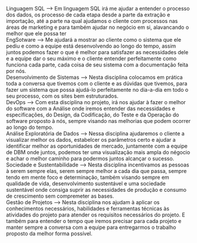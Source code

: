 Linguagem SQL -->  Em linguagem SQL irá me ajudar a entender o processo dos dados, os processo de cada etapa desde a parte da extração e importação, até a parte na qual ajudamos o cliente com processos nas áreas de marketing e para também ajudar no negócio em si, alavancando o melhor que ele possa ter    
EngSotware --> Me ajudará a mostrar ao cliente como o sistema que ele pediu e como a equipe está desenvolvendo ao longo do tempo, assim juntos podemos fazer o que é melhor para satisfazer as necessidades dele e a equipe dar o seu máximo e o cliente entender perfeitamente como funciona cada parte, cada coisa de seu sistema com a documentação feita por nós.    
Desenvolvimento de Sistemas --> Nesta disciplina colocamos em prática toda a conversa que tivemos com o cliente e as dúvidas que tivemos, para fazer um sistema que possa ajudá-lo perfeitamente no dia-a-dia em todo o seu processo, com os sites bem estruturados.    
DevOps --> Com esta disciplina no projeto, irá nos ajudar à fazer o melhor do software com a Análise onde iremos entender das necessidades e especificações, do Design, da Codificação, do Teste e da Operação do software proposto à nós, sempre visando nas melhorias que podem ocorrer ao longo do tempo.  
Análise Exploratória de Dados --> Nessa disciplina ajudaremos o cliente a visualizar melhor os dados, estabelcer os parâmetros certo e ajudar a identificar melhor as oportunidades de mercado, juntamente com a equipe de DBM onde juntos, podemos ter uma visualização mais ampla do négocio e achar o melhor caminho para podermos juntos alcançar o sucesso.  
Sociedade e Sustentabilidade --> Nesta disciplina incentivamos as pessoas à serem sempre elas, serem sempre melhor a cada dia que passa, sempre tendo em mente foco e determinação, também visando sempre em qualidade de vida, desenvolvimento sustentável e uma sociedade sustentável onde consiga suprir as necessidades de produção e consumo de crescimento sem compremeter as bases.  
Gestão de Projetos --> Nesta disciplina nos ajudam à aplicar os conhecimentos necessários, habilidades e ferramentas técnicas às atividades do projeto para atender os requisitos necessários do projeto. E também para entender o tempo que iremos precisar para cada projeto e manter sempre a conversa com a equipe para entregarmos o trabalho proposto da melhor forma possível.  






